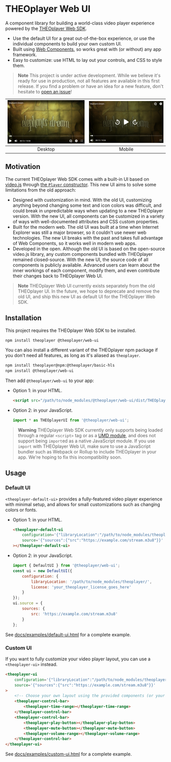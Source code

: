 # THEOplayer Web UI

A component library for building a world-class video player experience powered by
the [THEOplayer Web SDK](https://www.theoplayer.com/product/theoplayer).

-   Use the default UI for a great out-of-the-box experience, or use the individual components to build your own custom UI.
-   Built using [Web Components](https://developer.mozilla.org/en-US/docs/Web/Web_Components), so works great with (or without) any app framework.
-   Easy to customize: use HTML to lay out your controls, and CSS to style them.

> **Note**
> This project is under active development. While we believe it's ready for use in production, not all features are available in this first release. If you find a problem or have an idea for a new feature, don't hesitate to [open an issue](https://github.com/THEOplayer/web-ui/issues)!

| ![Screenshot on desktop](https://raw.githubusercontent.com/THEOplayer/web-ui/v1.0.0/docs/assets/screenshot-desktop.png) | ![Screenshot on mobile](https://raw.githubusercontent.com/THEOplayer/web-ui/v1.0.0/docs/assets/screenshot-mobile.png) |
| :---------------------------------------------------------------------------------------------------------------------: | :-------------------------------------------------------------------------------------------------------------------: |
|                                                         Desktop                                                         |                                                        Mobile                                                         |

## Motivation

The current THEOplayer Web SDK comes with a built-in UI based on [video.js](https://github.com/videojs/video.js) through [the `Player` constructor](https://docs.theoplayer.com/api-reference/web/theoplayer.player.md). This new UI aims to solve some limitations from the old approach:

-   Designed with customization in mind. With the old UI, customizing anything beyond changing some text and icon colors was difficult, and could break in unpredictable ways when updating to a new THEOplayer version. With the new UI, all components can be customized in a variety of ways with well-documented attributes and CSS custom properties.
-   Built for the modern web. The old UI was built at a time when Internet Explorer was still a major browser, so it couldn't use newer web technologies. The new UI breaks with the past and takes full advantage of Web Components, so it works well in modern web apps.
-   Developed in the open. Although the old UI is based on the open-source video.js library, any custom components bundled with THEOplayer remained closed-source. With the new UI, the source code of all components is publicly available. Advanced users can learn about the inner workings of each component, modify them, and even contribute their changes back to THEOplayer Web UI.

> **Note**
> THEOplayer Web UI currently exists separately from the old THEOplayer UI. In the future, we hope to deprecate and remove the old UI, and ship this new UI as default UI for the THEOplayer Web SDK.

## Installation

This project requires the THEOplayer Web SDK to be installed.

```sh
npm install theoplayer @theoplayer/web-ui
```

You can also install a different variant of the THEOplayer npm package if you don't need all features, as long as it's aliased as `theoplayer`.

```sh
npm install theoplayer@npm:@theoplayer/basic-hls
npm install @theoplayer/web-ui
```

Then add `@theoplayer/web-ui` to your app:

-   Option 1: in your HTML.
    ```html
    <script src="/path/to/node_modules/@theoplayer/web-ui/dist/THEOplayerUI.js"></script>
    ```
-   Option 2: in your JavaScript.
    ```js
    import * as THEOplayerUI from '@theoplayer/web-ui';
    ```

> **Warning**
> THEOplayer Web SDK currently only supports being loaded through a regular `<script>` tag or as a [UMD module](https://github.com/umdjs/umd), and does not support being `import`ed as a native JavaScript module. If you use `import` with THEOplayer Web UI, make sure to use a JavaScript bundler such as Webpack or Rollup to include THEOplayer in your app. We're hoping to fix this incompatibility soon.

## Usage

### Default UI

`<theoplayer-default-ui>` provides a fully-featured video player experience with minimal setup, and allows for small customizations such as changing colors or fonts.

-   Option 1: in your HTML.
    ```html
    <theoplayer-default-ui
        configuration='{"libraryLocation":"/path/to/node_modules/theoplayer/","license":"your_theoplayer_license_goes_here"}'
        source='{"sources":{"src":"https://example.com/stream.m3u8"}}'
    ></theoplayer-default-ui>
    ```
-   Option 2: in your JavaScript.
    ```js
    import { DefaultUI } from '@theoplayer/web-ui';
    const ui = new DefaultUI({
        configuration: {
            libraryLocation: '/path/to/node_modules/theoplayer/',
            license: 'your_theoplayer_license_goes_here'
        }
    });
    ui.source = {
        sources: {
            src: 'https://example.com/stream.m3u8'
        }
    };
    ```

See [docs/examples/default-ui.html](https://github.com/THEOplayer/web-ui/blob/main/docs/examples/default-ui.html) for a complete
example.

### Custom UI

If you want to fully customize your video player layout, you can use a `<theoplayer-ui>` instead.

```html
<theoplayer-ui
    configuration='{"libraryLocation":"/path/to/node_modules/theoplayer/","license":"your_theoplayer_license_goes_here"}'
    source='{"sources":{"src":"https://example.com/stream.m3u8"}}'
>
    <!-- Choose your own layout using the provided components (or your own!) -->
    <theoplayer-control-bar>
        <theoplayer-time-range></theoplayer-time-range>
    </theoplayer-control-bar>
    <theoplayer-control-bar>
        <theoplayer-play-button></theoplayer-play-button>
        <theoplayer-mute-button></theoplayer-mute-button>
        <theoplayer-volume-range></theoplayer-volume-range>
    </theoplayer-control-bar>
</theoplayer-ui>
```

See [docs/examples/custom-ui.html](https://github.com/THEOplayer/web-ui/blob/main/docs/examples/custom-ui.html) for a complete
example.
